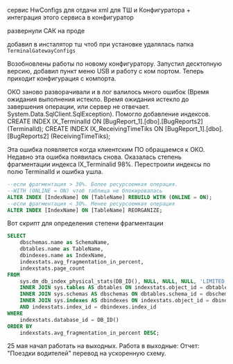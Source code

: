 сервис HwConfigs для отдачи xml для ТШ и Конфигуратора + интеграция этого сервиса в конфигуратор

развернули САК на проде

добавил в инсталятор тш чтоб при установке удалялась папка `TerminalGatewayConfigs`

Возобновлены работы по новому конфигуратору. 
Запустил десктопную версию, добавил пункт меню USB и работу с ком портом. Теперь приходит конфигурация с компорта.

ОКО заново разворачивали и в лог валилось много ошибок (Время ожидания выполнения истекло. Время ожидания истекло до завершения операции, или сервер не отвечает.
System.Data.SqlClient.SqlException). Помогло добавление индексов.
CREATE INDEX IX_TerminalId ON [BugReport_1].[dbo].[BugReports2] (TerminalId);
CREATE INDEX IX_ReceivingTimeTiks ON [BugReport_1].[dbo].[BugReports2] (ReceivingTimeTiks);

Эта ошибка появляется когда клиентским ПО обращаемся к ОКО. Недавно эта ошибка появилась снова. Оказалась степень фрагментации индекса IX_Terminalid 98%. Перестроили индексы по полю TerminalId и ошибка ушла.
```sql
--если фрагментация > 30%. Более ресурсоемкая операция.
--WITH (ONLINE = ON) чтоб таблица не блокировалась
ALTER INDEX [IndexName] ON [TableName] REBUILD WITH (ONLINE = ON); 
--если фрагментация < 30%. Менее ресурсоемкая операция
ALTER INDEX [IndexName] ON [TableName] REORGANIZE;
```

Вот скрипт для определения степени фрагментации
```sql
SELECT 
    dbschemas.name as SchemaName,
    dbtables.name as TableName,
    dbindexes.name as IndexName,
    indexstats.avg_fragmentation_in_percent,
    indexstats.page_count
FROM 
    sys.dm_db_index_physical_stats(DB_ID(), NULL, NULL, NULL, 'LIMITED') AS indexstats
    INNER JOIN sys.tables AS dbtables ON indexstats.object_id = dbtables.object_id
    INNER JOIN sys.schemas AS dbschemas ON dbtables.schema_id = dbschemas.schema_id
    INNER JOIN sys.indexes AS dbindexes ON indexstats.object_id = dbindexes.object_id
    AND indexstats.index_id = dbindexes.index_id
WHERE 
    indexstats.database_id = DB_ID()
ORDER BY 
    indexstats.avg_fragmentation_in_percent DESC;
```

25 мая начал работать на выходных.
Работа в выходные:
Отчет: "Поездки водителей" перевод на ускоренную схему.
